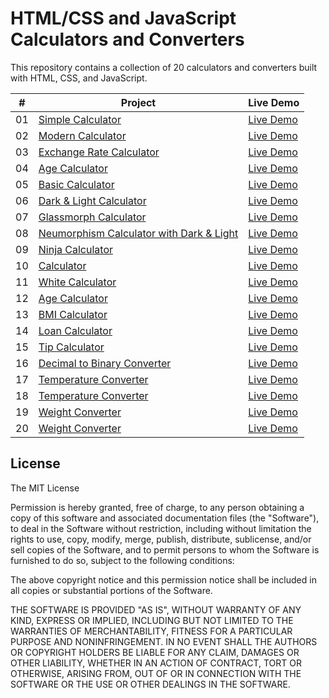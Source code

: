 # HTML/CSS and JavaScript Calculators and Converters

This repository contains a collection of 20 calculators and converters built with HTML, CSS, and JavaScript.

|  #  | Project                                         | Live Demo |
| :-: | ----------------------------------------------- | --------- |
| 01  | [Simple Calculator](https://github.com/he-is-talha/html-css-javascript-calculators/tree/main/01-Simple-Calculator)     | [Live Demo](https://he-is-talha.github.io/html-css-javascript-calculators/01-Simple-Calculator/) |
| 02  | [Modern Calculator](https://github.com/he-is-talha/html-css-javascript-calculators/tree/main/02-Modern-Calculator)     | [Live Demo](https://he-is-talha.github.io/html-css-javascript-calculators/02-Modern-Calculator/) |
| 03  | [Exchange Rate Calculator](https://github.com/he-is-talha/html-css-javascript-calculators/tree/main/03-Exchange-rate-Calculator) | [Live Demo](https://he-is-talha.github.io/html-css-javascript-calculators/03-Exchange-rate-Calculator/) |
| 04  | [Age Calculator](https://github.com/he-is-talha/html-css-javascript-calculators/tree/main/04-Age-calculator)           | [Live Demo](https://he-is-talha.github.io/html-css-javascript-calculators/04-Age-calculator/) |
| 05  | [Basic Calculator](https://github.com/he-is-talha/html-css-javascript-calculators/tree/main/05-Basic-calculator)       | [Live Demo](https://he-is-talha.github.io/html-css-javascript-calculators/05-Basic-calculator/) |
| 06  | [Dark & Light Calculator](https://github.com/he-is-talha/html-css-javascript-calculators/tree/main/06-Dark&Light-Calculator) | [Live Demo](https://he-is-talha.github.io/html-css-javascript-calculators/06-Dark&Light-Calculator/) |
| 07  | [Glassmorph Calculator](https://github.com/he-is-talha/html-css-javascript-calculators/tree/main/07-Glassmorph-Calculator) | [Live Demo](https://he-is-talha.github.io/html-css-javascript-calculators/07-Glassmorph-Calculator/) |
| 08  | [Neumorphism Calculator with Dark & Light](https://github.com/he-is-talha/html-css-javascript-calculators/tree/main/08-Neumorphism-with-Dark-light) | [Live Demo](https://he-is-talha.github.io/html-css-javascript-calculators/08-Neumorphism-with-Dark-light/) |
| 09  | [Ninja Calculator](https://github.com/he-is-talha/html-css-javascript-calculators/tree/main/09-Ninja-Calculator)       | [Live Demo](https://he-is-talha.github.io/html-css-javascript-calculators/09-Ninja-Calculator/) |
| 10  | [Calculator](https://github.com/he-is-talha/html-css-javascript-calculators/tree/main/10-Calculator)                   | [Live Demo](https://he-is-talha.github.io/html-css-javascript-calculators/10-Calculator/) |
| 11  | [White Calculator](https://github.com/he-is-talha/html-css-javascript-calculators/tree/main/11-White-Calculator)       | [Live Demo](https://he-is-talha.github.io/html-css-javascript-calculators/11-White-Calculator/) |
| 12  | [Age Calculator](https://github.com/he-is-talha/html-css-javascript-calculators/tree/main/12-Age-Calcuator)            | [Live Demo](https://he-is-talha.github.io/html-css-javascript-calculators/12-Age-Calcuator/) |
| 13  | [BMI Calculator](https://github.com/he-is-talha/html-css-javascript-calculators/tree/main/13-Bmi-Calculator)           | [Live Demo](https://he-is-talha.github.io/html-css-javascript-calculators/13-Bmi-Calculator/) |
| 14  | [Loan Calculator](https://github.com/he-is-talha/html-css-javascript-calculators/tree/main/14-Loan-Calculator)         | [Live Demo](https://he-is-talha.github.io/html-css-javascript-calculators/14-Loan-Calculator/) |
| 15  | [Tip Calculator](https://github.com/he-is-talha/html-css-javascript-calculators/tree/main/15-Tip-Calculator)           | [Live Demo](https://he-is-talha.github.io/html-css-javascript-calculators/15-Tip-Calculator/) |
| 16  | [Decimal to Binary Converter](https://github.com/he-is-talha/html-css-javascript-calculators/tree/main/16-Decimal-To-Binary-Converter) | [Live Demo](https://he-is-talha.github.io/html-css-javascript-calculators/16-Decimal-To-Binary-Converter/) |
| 17  | [Temperature Converter](https://github.com/he-is-talha/html-css-javascript-calculators/tree/main/17-Temperature-Converter) | [Live Demo](https://he-is-talha.github.io/html-css-javascript-calculators/17-Temperature-Converter/) |
| 18  | [Temperature Converter](https://github.com/he-is-talha/html-css-javascript-calculators/tree/main/18-Temperature-Converter) | [Live Demo](https://he-is-talha.github.io/html-css-javascript-calculators/18-Temperature-Converter/) |
| 19  | [Weight Converter](https://github.com/he-is-talha/html-css-javascript-calculators/tree/main/19-Weight-Converter)       | [Live Demo](https://he-is-talha.github.io/html-css-javascript-calculators/19-Weight-Converter/) |
| 20  | [Weight Converter](https://github.com/he-is-talha/html-css-javascript-calculators/tree/main/20-Weight-Converter)       | [Live Demo](https://he-is-talha.github.io/html-css-javascript-calculators/20-Weight-Converter/) |

## License

The MIT License

Permission is hereby granted, free of charge, to any person obtaining a copy
of this software and associated documentation files (the "Software"), to deal
in the Software without restriction, including without limitation the rights
to use, copy, modify, merge, publish, distribute, sublicense, and/or sell
copies of the Software, and to permit persons to whom the Software is
furnished to do so, subject to the following conditions:

The above copyright notice and this permission notice shall be included in
all copies or substantial portions of the Software.

THE SOFTWARE IS PROVIDED "AS IS", WITHOUT WARRANTY OF ANY KIND, EXPRESS OR
IMPLIED, INCLUDING BUT NOT LIMITED TO THE WARRANTIES OF MERCHANTABILITY,
FITNESS FOR A PARTICULAR PURPOSE AND NONINFRINGEMENT. IN NO EVENT SHALL THE
AUTHORS OR COPYRIGHT HOLDERS BE LIABLE FOR ANY CLAIM, DAMAGES OR OTHER
LIABILITY, WHETHER IN AN ACTION OF CONTRACT, TORT OR OTHERWISE, ARISING FROM,
OUT OF OR IN CONNECTION WITH THE SOFTWARE OR THE USE OR OTHER DEALINGS IN
THE SOFTWARE.

 
